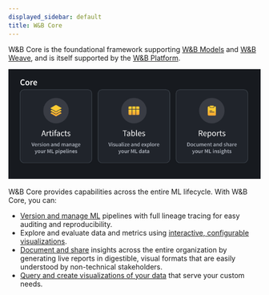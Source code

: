 ```yaml
---
displayed_sidebar: default
title: W&B Core
---
```


W&B Core is the foundational framework supporting [W&B Models](./models.md) and [W&B Weave](./weave_platform.md), and is itself supported by the [W&B Platform](./hosting/intro.md). 

![](/images/general/core.png)

W&B Core provides capabilities across the entire ML lifecycle. With W&B Core, you can:

- [Version and manage ML](./artifacts/intro.md) pipelines with full lineage tracing for easy auditing and reproducibility.
- Explore and evaluate data and metrics using [interactive, configurable visualizations](./tables/intro.md).
- [Document and share](./reports/intro.md) insights across the entire organization by generating live reports in digestible, visual formats that are easily understood by non-technical stakeholders.
- [Query and create visualizations of your data](../guides/app/features/panels/query-panel) that serve your custom needs.
